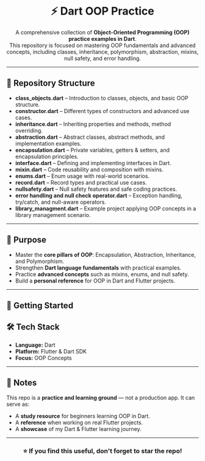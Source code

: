 <h1 align="center">⚡ Dart OOP Practice</h1>

<p align="center">
  A comprehensive collection of <b>Object-Oriented Programming (OOP) practice examples in Dart</b>.<br/>
  This repository is focused on mastering OOP fundamentals and advanced concepts, including classes, inheritance, polymorphism, abstraction, mixins, null safety, and error handling.
</p>

<hr/>

<h2>📂 Repository Structure</h2>
<ul>
  <li><b>class_objects.dart</b> – Introduction to classes, objects, and basic OOP structure.</li>
  <li><b>constructor.dart</b> – Different types of constructors and advanced use cases.</li>
  <li><b>inheritance.dart</b> – Inheriting properties and methods, method overriding.</li>
  <li><b>abstraction.dart</b> – Abstract classes, abstract methods, and implementation examples.</li>
  <li><b>encapsulation.dart</b> – Private variables, getters & setters, and encapsulation principles.</li>
  <li><b>interface.dart</b> – Defining and implementing interfaces in Dart.</li>
  <li><b>mixin.dart</b> – Code reusability and composition with mixins.</li>
  <li><b>enums.dart</b> – Enum usage with real-world scenarios.</li>
  <li><b>record.dart</b> – Record types and practical use cases.</li>
  <li><b>nullsafety.dart</b> – Null safety features and safe coding practices.</li>
  <li><b>error handling and null check operator.dart</b> – Exception handling, try/catch, and null-aware operators.</li>
  <li><b>library_managment.dart</b> – Example project applying OOP concepts in a library management scenario.</li>
</ul>

<hr/>

<h2>🎯 Purpose</h2>
<ul>
  <li>Master the <b>core pillars of OOP</b>: Encapsulation, Abstraction, Inheritance, and Polymorphism.</li>
  <li>Strengthen <b>Dart language fundamentals</b> with practical examples.</li>
  <li>Practice <b>advanced concepts</b> such as mixins, enums, and null safety.</li>
  <li>Build a <b>personal reference</b> for OOP in Dart and Flutter projects.</li>
</ul>

<hr/>

<h2>🚀 Getting Started</h2>

<h2>🛠️ Tech Stack</h2>
<ul>
  <li><b>Language:</b> Dart</li>
  <li><b>Platform:</b> Flutter & Dart SDK</li>
  <li><b>Focus:</b> OOP Concepts</li>
</ul>

<hr/>

<h2>📌 Notes</h2>
<p>
This repo is a <b>practice and learning ground</b> — not a production app.  
It can serve as:
</p>
<ul>
  <li>A <b>study resource</b> for beginners learning OOP in Dart.</li>
  <li>A <b>reference</b> when working on real Flutter projects.</li>
  <li>A <b>showcase</b> of my Dart & Flutter learning journey.</li>
</ul>

<hr/>

<h3 align="center">⭐ If you find this useful, don't forget to star the repo!</h3>

